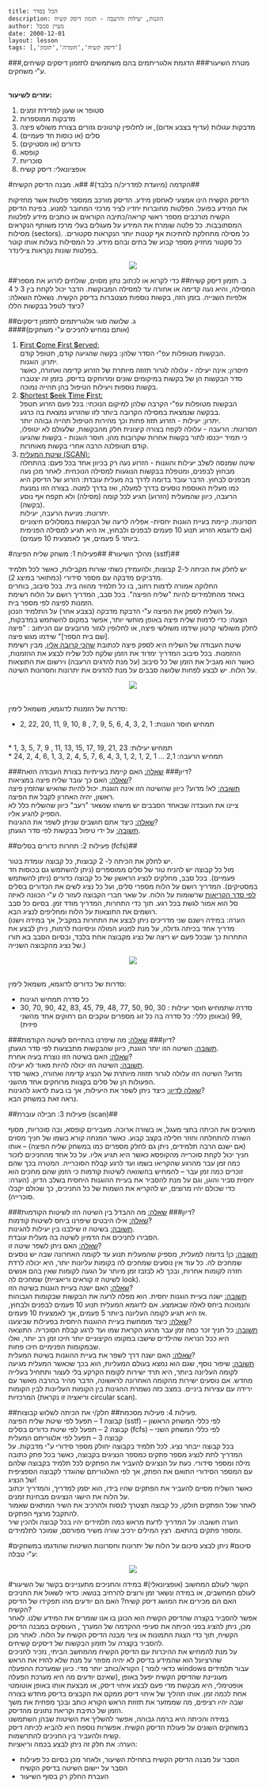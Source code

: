 ```
title: הכל בסדר
description: הוגנות, יעילות והרעבה - תזמון דיסק קשיח  
author: מעיין סמבל 
date: 2008-12-01
layout: lesson
tags: [,'דיסק קשיח','חומרה','תזמון']
```

###מטרת השיעור###
  הדגמת אלגוריתמים בהם משתמשים לתזמון דיסקים קשיחים, ע"י משחקים. 
<br><br>

**עזרים לשיעור:**
 1. סטופר או שעון למדידת זמנים
 2. מדבקות ממוספרות
 3. מדבקות עגולות (עדיף בצבע אדום), או לחלופין קרטונים גזורים בצורת משולש פיצה
 4. סלים (או כוסות חד פעמיים)
 5. כדורים (או מסטיקים)
 6. קופסא
 7. סוכריות
 8. אופציונאלי: דיסק קשיח
 
#הקדמה (מיועדת למדריכ/ה בלבד)#
##א. מבנה הדיסק הקשיח##

הדיסק הקשיח הינו אמצעי לאחסון מידע. הדיסק מורכב ממספר פלטות אשר מחזיקות את המידע בפועל. הפלטות מחוברות יחדיו לציר מרכזי המחובר למנוע. בפינת הדיסק הקשיח מורכבים מספר ראשי קריאה/כתיבה הקוראים או 
כותבים מידע לפלטות המסתובבות.כל פלטה שומרת את המידע על מעגלים בעלי מרכז משותף הנקראים מסילות (sectors). כל מסילה מתחלקת לחתיכות אף קטנות יותר הנקראות סקטורים. כל סקטור מחזיק מספר קבוע של בתים ובהם מידע. כל המסילות בעלות אותו קוטר בפלטות שונות נקראות צילינדר.
<div id="container" align="center">
<img src="disk-scheduling/img01.png" />
<br>
</div>

##ב. תזמון דיסק קשיח##
כדי לקרוא או לכתוב נתון מסוים, שולחים לזרוע את מספר המסילה, והיא נעה קדימה או אחורה עד למסילה המבוקשת. הדבר יכול לקחת בין 3 ל 4 אלפיות השנייה. בזמן הזה, בקשות נוספות מצטברות בדיסק הקשיח. 
נשאלת השאלה: כיצד לטפל בבקשות הללו?

##ג. שלושה סוגי אלגוריתמים לתזמון דיסקים <br> 
####(אותם נמחיש לחניכים ע"י משחקים)  
1. <u>**F**irst **C**ome **F**irst **S**erved:</u><br>
הבקשות מטופלות עפ"י הסדר שלהן: בקשה שהגיעה 
קודם, תטופל קודם.<br>
_יתרון:_ הוגנות. <br>
_חיסרון:_ אינה יעילה -  עלולה לגרור תזוזה מיותרת של הזרוע קדימה ואחורה, כאשר סדרהבקשות הן של בקשות במיקומים שונים ומרוחקים בדיסק. בזמן זה יצטברו בקשות נוספות ויעילות הטיפול בהן תהייה נמוכה.
2. <u>**S**hortest **S**eek **T**ime **F**irst:</u><br>
הבקשות מטופלות עפ"י הקרבה שלהן למיקום הנוכחי: בכל פעם הזרוע תטפל בבקשה שנמצאת במסילה הקרובה ביותר לזו שהזרוע נמצאת בה כרגע.<br> 
_יתרון:_ יעילות - הזרוע תזוז פחות וכך מהירות הטיפול   תהייה גבוהה יותר.<br>
_חסרונות:_ הרעבה - עלולה לקפח בצורה קיצונית חלק מהבקשות, שלעולם לאיטופלו, כי תמיד ייכנסו לתור בקשות אחרות שקרובות מהן. חוסר הוגנות - בקשות שהגיעו קודם תטופלנה הרבה אחרי בקשות מאוחרות.
3. <u> שיטת המעלית (SCAN): </u><br>
שיטה שמנסה לשלב יעילות והוגנות - הזרוע נעה רק בכיוון אחד בכל פעם: בהתחלה מבחוץ לבפנים, ומטפלת בבקשות הנוגעות למסילה הנוכחית. לאחר מכן נעה מבפנים לבחוץ. הדבר עובד בדומה לדרך בה מעלית עובדת: הזרוע של הדיסק היא כמו מעלית האוספת נוסעים בדרך למעלה, ואז בדרך למטה. בצורה הזו נמנעת הרעבה, כיוון שהמעלית (הזרוע) תגיע לכל קומה 
(מסילה) ולא תקפח אף נוסע (בקשה).<br>
 _יתרונות:_ מניעת הרעבה, יעילות.<br>
 _חסרונות:_ קיימת בעיית הוגנות יחסית- אפליה לרעה של הבקשות במסלולים חיצוניים(אם לדוגמא הזרוע תנוע 10 פעמים לבפנים ולבחוץ, אז היא תגיע למסילה הפנימית  ביותר 5 פעמים, אך לאמצעית 10 פעמים).
#מהלך השיעור#
##פעילות 1: משחק שליח הפיצה (sstf)##

יש לחלק את הכיתה ל-2 קבוצות, ולהעמידן כשתי שורות מקבילות, כאשר לכל תלמיד מדביקים מדבקה עם מספר סידורי (כמתואר במיצג 2). <br>החלוקה אמורה לדמות רחוב, בו כל תלמיד מהווה בית. בכל סיבוב, בוחרים <br>באחד מהתלמידים להיות "שליח הפיצה".
בכל סבב, המדריך רושם על הלוח רשימת הזמנות לפיצה לפי מספר בית. <br>על השליח לספק את הפיצה ע"י הדבקת מדבקה (בצבע אחר) על התלמיד הנכון. <br>הצעה: כדי לדמות שליח פיצה באופן מוחשי יותר, אפשר במקום להשתמש במדבקות, לחלק משולשי קרטון שידמו משולשי פיצה, או לחלופין לגזור מרובעים עם הכיתוב : "פיצה [שם בית הספר]" שידמו מגש פיצה.<br>
שיטת העבודה של השליח היא לספק פיצה לכתובת <u>שהכי קרובה אליו</u>, מבין רשימת ההזמנות. בכל סיבוב המדריך ימדוד את הזמן שלקח לכל שליח לבצע את ההזמנות, כאשר הוא מגביל את הזמן של כל סיבוב (על מנת להדגים הרעבה) וירשום את התוצאות על הלוח. יש לבצע לפחות שלושה סבבים על מנת להדגים את יתרונות וחסרונות השיטה.
<div id="container" align="center">
<img src="disk-scheduling/img02.png" />
<br>
</div>

 <br>סדרות של הזמנות לדוגמא, משמאל לימין:

* תמחיש חוסר הוגנות: 1 ,2 ,3 ,4 ,6 ,5 ,9 ,7 ,
8 ,10 ,9 ,11 ,20 ,22 ,2
<br>
* תמחיש יעילות: 23 ,21 ,19 ,17 ,15 ,13 ,11 ,
  9 ,7 ,5 ,3 ,1
<br>
* תמחיש הרעבה: 2,1 ... 1 ,2 ,1 ,2 ,1 ,3 ,4 ,6 ,7 ,5 ,4 ,2 ,3 ,1 ,6 ,4 ,2 ,24
 
###דיון###
<u>שאלה:</u> האם קיימת בעייתיות בצורת העבודה הזאת?<br>
<u>שאלה:</u> האם כך עובד שליח פיצה במציאות? <br>
<u>תשובה:</u> לא! מדוע? כיוון שהשיטה הזו אינה הוגנת. יכול להיות שהאיש שהזמין פיצה ראשון,יהיה האחרון לקבל את הפיצה. <br>ציינו את העובדה שבאחד הסבבים יש מישהו שנשאר "רעב" כיוון שהשליח כלל לא הספיק להגיע אליו.<br>
<u>שאלה:</u> כיצד אתם חושבים שניתן לשפר את ההגינות?<br>
<u>תשובה:</u> על ידי טיפול בבקשות לפי סדר הגעתן.

##פעילות 2: תחרות כדורים בסלים (fcfs)##

יש לחלק את הכיתה ל- 2 קבוצות, כל קבוצה עומדת בטור. <br>מול כל קבוצה יש להניח טור של סלים ממוספרים (ניתן להשתמש גם בכוסות חד פעמיים). בכל סבב, מחלקים לנציג הראשון של כל קבוצה כדורים (ניתן להשתמש במסטיקים). המדריך רושם על הלוח מספרי סלים, ועל כל נציג לשים את הכדורים בסלים <u>לפי סדר הקריאות</u> שרשומות על הלוח. על שאר חברי הקבוצה לעזור לו ע"י הכוונה לאיזה סל הוא אמור לגשת בכל רגע. תוך כדי התחרות, המדריך מודד זמן. בסיום כל סבב רושמים את התוצאות על הלוח ומחליפים לנציג הבא.<br>
(הערה: במידה וישנם שני מדריכים ניתן לבצע את התחרות במקביל, אך במידה וישנו מדריך אחד בכיתה גדולה, על מנת למנוע המולה וניסיונות לרמות, ניתן לבצע את התחרות כך שבכל פעם יש ריצה של נציג מקבוצה אחת בלבד, ובסיום הסבב בא תורו של נציג מהקבוצה השנייה.)<br>
<div id="container" align="center">
<img src="disk-scheduling/img03.png" />
<br>
</div>

 <br>סדרות של כדורים לדוגמא, משמאל לימין:
 
* כל סדרה תמחיש הגינות
* סדרה שתמחיש חוסר יעילות : 30 ,90 ,50 ,77 ,48 ,79 ,45 ,83 ,42 ,90 ,70 ,30 ,99
(ובאופן כללי: כל סדרה בה כל זוג מספרים עוקבים הם 
רחוקים אחד מהשני פיזית)

###דיון###
<u>שאלה:</u> מה שיפרנו בהתייחס לשיטה הקודמת?<br>
<u>תשובה:</u> השיטה הזו יותר הוגנת, כיוון שהבקשות מתבצעות לפי סדר הגעתן.<br>
<u>שאלה:</u> האם בשיטה הזו נוצרת בעיה אחרת?<br>
<u>תשובה:</u> השיטה הזו יכולה להיות מאוד לא יעילה.<br>
מדוע? השיטה הזו עלולה לגרור תזוזה מיותרת של הנציג קדימה ואחורה, כאשר סדר הפעולות הן של סלים בקצוות מרוחקים אחד מהשני.
<br>
<u>שאלה לדיון:</u> כיצד ניתן לשפר את היעילות, אך בו בעת לדאוג להגינות?<br>
נראה זאת במשחק הבא.

##פעילות 3: חבילה עוברת   (scan)##

מושיבים את הכיתה בחצי מעגל, או בשורה ארוכה. מעבירים קופסא, ובה סוכריות, מסוף השורה להתחלתה וחוזר חלילה בקצב קבוע. כאשר המנחה קורא בשמו של חניך מסוים (אם ישנם הרבה תלמידים, ניתן גם לחלק מספרים כמו במשחק שליח הפיצה) – אותו חניך יכול לקחת סוכרייה מהקופסא כאשר היא תגיע אליו. על כל אחד מהחניכים לזכור כמה זמן עבר מהרגע שהקריאו בשמו ועד לרגע קבלת הסוכרייה. המטרה בכך שהם זוכרים כמה זמן עבר – להמחיש בהשוואה לשיטות קודמות כי הזמן שהם מחכים הוא יחסית סביר והוגן, וגם על מנת להסביר את בעיית ההוגנות היחסית בשלב הדיון. (הערה: כדי שכולם יהיו מרוצים, יש להקריא את השמות של כל החניכים, כך שכולם יקבלו סוכרייה).

###דיון###
<u>שאלה:</u> מה ההבדל בין השיטה הזו לשיטות הקודמות?<br>
<u>שאלה:</u> אילו היבטים שיפרנו ביחס לשיטות קודמות?<br>
<u>תשובה:</u> בשיטה זו שילבנו בין יעילות להגינות.<br>
הסבירו לחניכים את הדמיון לשיטה בה מעלית עובדת.
<br>
<u>שאלה:</u> האם ניתן לשפר שיטה זו?<br>
<u>תשובה:</u> כן! בדומה למעלית, מספיק שהמעלית תנוע עד לקומה האחרונה שבה יש נוסעיםשמחכים לה. כל עוד אין נוסעים שמחכים לה בקומות עליונות יותר, היא יכולה לרדת חזרה  לקומות אחרות, ובכך לא לבזבז זמן מיותר על הגעה לקומות שאין בהם אנשים שמחכים לה(לשיטה זו קוראים וריאציית look).
<br>
<u>שאלה:</u> האם ישנה בעיית הוגנות בשיטה הזו?<br>
<u>תשובה:</u> ישנה בעיית הוגנות יחסית. הוא מפלה לרעה את הבקשות שבקומות הגבוהות והנמוכותביחס לאלה שבאמצע. אם לדוגמא המעלית תנוע 10 פעמים לבפנים ולבחוץ, אז היא תגיע לקומה  העליונה ביותר 5 פעמים, אך לאמצעית 10 פעמים.<br>
<u>שאלה:</u> כיצד מומחשת בעיית ההוגנות היחסית בפעילות שביצענו?<br>
<u>תשובה:</u> כל חניך זכר כמה זמן עבר מרגע הקראת שמו ועד לרגע קבלת הסוכריה. התוצאה היאככל הנראה שהילדים שישבו במקומו הקיצוניים יותר חיכו זמן רב יותר, ואלו שבמקומות הפנימיים חיכו פחות.<br>
<u>שאלה:</u> האם ישנה דרך לשפר את בעיית ההוגנות בשיטת המעלית?<br>
<u>תשובה:</u>  שיפור נוסף, שגם הוא נמצא בעולם המעליות, הוא בכך שכאשר המעלית מגיעה לקומההעליונה ביותר, היא תרד ישירות לקומת הקרקע בלי לעצור ותתחיל בעלייה מחדש. אם נוסעים  ישירות מהקומה האחרונה לראשונה, הדבר מהיר בהרבה מאשר עם ירידה עם עצירות ביניים. במצב כזה נשמרת ההגינות בין הקומות העליונות לבין הקומות המרכזיות (וריאציה זו נקראת circular scan).<br>

##פעילות 4: פעילות מסכמת##
חלק/י את הכיתה לשלוש קבוצות.
<br>
קבוצה 1 – תפעל לפי שיטת שליח הפיצה (sstf) – לפי כללי המשחק הראשון
<br>
קבוצה 2 – תפעל לפי שיטת כדורים בסלים (fcfs) – לפי כללי המשחק השני
<br>
קבוצה 3 – תפעל לפי אלגוריתם המעלית
<br>
בכל קבוצה ייבחר נציג. לכל תלמיד בקבוצה יחולק מספר סידורי ע"י מדבקות.
על המדריך לתת לנציג מספר פתקים כמספר הנציגים בקבוצה, כאשר בכל פתק כתובה מילה ומספר סידורי. כעת על הנציגים להעביר את הפתקים לכל תלמיד בקבוצה שלהם עם המספר הסידורי התואם את הפתק, אך לפי האלגוריתם שהוגדר לקבוצה הספציפית של הנציג!
<br>
כאשר השליח מסיים להעביר את הפתקים שהיו בידו, הוא יסמן למדריך, והמדריך יכתוב על הלוח את הישגי הנציגים מבחינת זמנים.
<br>
לאחר שכל הפתקים חולקו, כל קבוצה תצטרך לנסות ולהרכיב את השיר המתאים שאמור להתקבל מרצף הפתקים.
<br>
הערה חשובה: על המדריך לדעת מראש כמה תלמידים יהיו בכל קבוצה ולהכין שיר ומספר פתקים בהתאם. רצץ המילים ירכיב שורה משיר מפורסם, שמוכר לתלמידים.

#סיכום#
ניתן לבצע סיכום על הלוח של יתרונות וחסרונות השיטות שהודגמו במשחקים ע"י טבלה:
<br>
<div id="container" align="center">
<img src="disk-scheduling/img04.png" />
<br>
</div>

#הקשר לעולם המחשוב (אופציונאלי)#
במידה והחניכים מתעניינים בקשר של השיעור לעולם המחשבים, או במידה ונשאר זמן ורוצים להרחיב בנושא: כדאי לשאול 
את החניכים האם הם מכירים את המושג דיסק קשיח? האם הם יודעים מהו תפקידו של הדיסק הקשיח?
<br>
אפשר להסביר בקצרה שהדיסק הקשיח הוא הכונן בו אנו שומרים את המידע שלנו. לאחר מכן, ניתן להציג בפני הכיתה את סעיפי ההקדמה של המערך , העוסקים במבנה הדיסק הקשיח, תוך כדי הצגת התמונות או ציור מבנה הדיסק הקשיח על הלוח. לאחר מכן להסביר בקצרה על תזמון הבקשות של דיסקים קשיחים.
<br>
על מנת להמחיש את ההיכרות עם הדיסק הקשיח מהמחשב הביתי, נזכיר לחניכים שהרציונל הוא שהמידע בדיסק לא יהיה מפוזר על מנת שלא להזיז את הראש הקורא/כותב יותר מדי. כיווןשמערכת ההפעלה ( כדאי לומר windows עבור תלמידים שאינם יודעים מה היא מערכת הפעלה), מעוניינת שהדיסק הקשיח יפעל באופן אופטימלי, היא מבקשת מדי פעם לבצע איחוי דיסק, או מבצעת אותו באופן אוטומטי אחת לכמה זמן. אותו תהליך של איחוי דיסק ממקם את הקבצים בדיסק מחדש בצורה שבה יהיו רציפים, מה שממזער את תזוזת הראש הקורא כותב ובכך מפחית את משך הזמן של כתיבת וקריאת נתונים מהדיסק.
<br>
במידה והכיתה היא ברמה גבוהה, אפשר להשליך את השיטות שבהן השתמשנו במשחקים השונים על פעולת הדיסק הקשיח. אפשרות נוספת היא להביא לכיתה דיסק קשיח ולהעביר בין החניכים להתרשמות.
<br>
הערה: את חלק זה ניתן לבצע בכמה וריאציות:
<br>
* הסבר על מבנה הדיסק הקשיח בתחילת השיעור, ולאחר מכן בסיום כל פעילות הסבר עליישום השיטה בדיסק הקשיח * העברת החלק רק בסוף השיעור